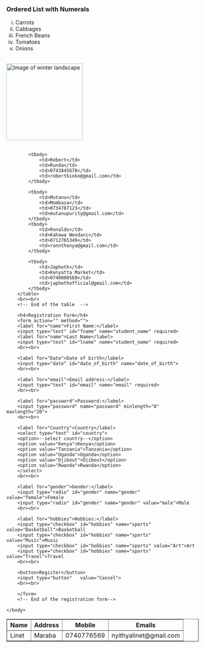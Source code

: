 
<!DOCTYPE html>
<html>
    <head>
        <title>This is my first PLP Webpage</title>
    </head>
    <body>
        <!-- This is the beginning of the ordered list -->
        <h3>Ordered List with Numerals</h3>
        <ol type="i">
            <li>Carrots</li>
            <li>Cabbages</li>
            <li>French Beans</li>
            <li>Tomatoes</li>
            <li>Onions</li>
        </ol>
        <br>
        <!-- This is the end of ordered list -->
        <img src="winter.jpeg" alt="Image of winter landscape" width="200" height="200">
        <br><br>
        <!-- image has alredy been inserted -->
        <table border="1">
            <thead>
                <tr>
                    <th>Name</th>
                    <th>Address</th>
                    <th>Mobile</th>
                    <th>Emails</th>
                </tr>
            </thead>
            <tbody>
                <td>Linet</td>
                <td>Maraba</td>
                <td>0740776569</td>
                <td>nyithyalinet@gmail.com</td>
            </tbody>

            <tbody>
                <td>Robert</td>
                <td>Runda</td>
                <td>0743845678</td>
                <td>robertkioko@gmail.com</td>
            </tbody>

            <tbody>
                <td>Mutanu</td>
                <td>Mombasa</td>
                <td>0734787123</td>
                <td>mutanupurity@gmail.com</td>
            </tbody>
            <tbody>
                <td>Ronaldo</td>
                <td>Kahawa Wendani</td>
                <td>0712765349</td>
                <td>ronnthenya@gmail.com</td>
            </tbody>
            
            <tbody>
                <td>Japheth</td>
                <td>Kenyatta Market</td>
                <td>0740000569</td>
                <td>japhethofficial@gmail.com</td>
            </tbody>
        </table>
        <br><br>
        <!-- End of the table  -->

        <h4>Registration Form</h4>
        <form action="" method="">
        <label for="name">First Name:</label>
        <input type="text" id="fname" name="student_name" required>
        <label for="name">Last Name</label>
        <input type="text" id="lname" name="student_name" required>
        <br><br>

        <label for="Date">Date of birth</label>
        <input type="date" id="date_of_birth" name="date_of_birth">
        <br><br>

        <label for="email">Email address:</label>
        <input type="text" id="email" name="email" required>
        <br><br>

        <label for="password">Password:</label>
        <input type="password" name="password" minlength="8" maxlength="20">
        <br><br>

        <label for="Country">Country</label>
        <select type="text" id="country">
        <option>--select country--</option>
        <option value="Kenya">Kenya</option>
        <option value="Tanzania">Tanzania</option>
        <option value="Uganda">Uganda</option>
        <option value="Djibout">Djibout</option>
        <option value="Rwanda">Rwanda</option>
        </select>
        <br><br>

        <label for="gender">Gender:</label>
        <input type="radio" id="gender" name="gender" value="female">Female
        <input type="radio" id="gender" name="gender" value="male">Male
        <br><br>

        <label for="hobbies">Hobbies:</label>
        <input type="checkbox" id="hobbies" name="sports" value="Basketball">Basketball
        <input type="checkbox" id="hobbies" name="sports" value="Music">Music
        <input type="checkbox" id="hobbies" name="sports" value="Art">Art
        <input type="checkbox" id="hobbies" name="sports" value="Travel">Travel
        <br><br>

        <button>Register</button>
        <input type="button"   value="Cancel">
        <br><br>

        </form>
        <!-- End of the registration form-->

    </body>
</html>

